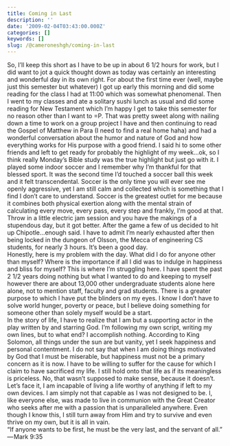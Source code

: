 ```yaml
---
title: Coming in Last
description: ''
date: '2009-02-04T03:43:00.000Z'
categories: []
keywords: []
slug: /@cameroneshgh/coming-in-last
---
```


So, I’ll keep this short as I have to be up in about 6 1/2 hours for work, but I did want to jot a quick thought down as today was certainly an interesting and wonderful day in its own right. For about the first time ever (well, maybe just this semester but whatever) I got up early this morning and did some reading for the class I had at 11:00 which was somewhat phenomenal. Then I went to my classes and ate a solitary sushi lunch as usual and did some reading for New Testament which I’m happy I get to take this semester for no reason other than I want to =P. That was pretty sweet along with nailing down a time to work on a group project I have and then continuing to read the Gospel of Matthew in Para (I need to find a real home haha) and had a wonderful conversation about the humor and nature of God and how everything works for His purpose with a good friend. I said hi to some other friends and left to get ready for probably the highlight of my week…ok, so I think really Monday’s Bible study was the true highlight but just go with it. I played some indoor soccer and I remember why I’m thankful for that blessed sport. It was the second time I’d touched a soccer ball this week and it felt transcendental. Soccer is the only time you will ever see me openly aggressive, yet I am still calm and collected which is something that I find I don’t care to understand. Soccer is the greatest outlet for me because it combines both physical exertion along with the mental strain of calculating every move, every pass, every step and frankly, I’m good at that. Throw in a little electric jam session and you have the makings of a stupendous day, but it got better. After the game a few of us decided to hit up Chipotle…enough said. I have to admit I’m nearly exhausted after then being locked in the dungeon of Olsson, the Mecca of engineering CS students, for nearly 3 hours. It’s been a good day.  
Honestly, here is my problem with the day. What did I do for anyone other than myself? Where is the importance if all I did was to indulge in happiness and bliss for myself? This is where I’m struggling here. I have spent the past 2 1/2 years doing nothing but what I wanted to do and keeping to myself however there are about 13,000 other undergraduate students alone here alone, not to mention staff, faculty and grad students. There is a greater purpose to which I have put the blinders on my eyes. I know I don’t have to solve world hunger, poverty or peace, but I believe doing something for someone other than solely myself would be a start.  
In the story of life, I have to realize that I am but a supporting actor in the play written by and starring God. I’m following my own script, writing my own lines, but to what end? I accomplish nothing. According to King Solomon, all things under the sun are but vanity, yet I seek happiness and personal contentment. I do not say that when I am doing things motivated by God that I must be miserable, but happiness must not be a primary concern as it is now. I have to be willing to suffer for the cause for which I claim to have sacrificed my life. I still hold onto that life as if its meaningless is priceless. No, that wasn’t supposed to make sense, because it doesn’t. Let’s face it, I am incapable of living a life worthy of anything if left to my own devices. I am simply not that capable as I was not designed to be. I, like everyone else, was made to live in communion with the Great Creator who seeks after me with a passion that is unparalleled anywhere. Even though I know this, I still turn away from Him and try to survive and even thrive on my own, but it is all in vain.  
“If anyone wants to be first, he must be the very last, and the servant of all.” — Mark 9:35